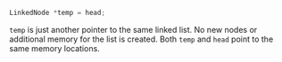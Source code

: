 ```cpp
LinkedNode *temp = head;
```
`temp` is just another pointer to the same linked list. No new nodes or additional memory for the list is created. Both `temp` and `head` point to the same memory locations.